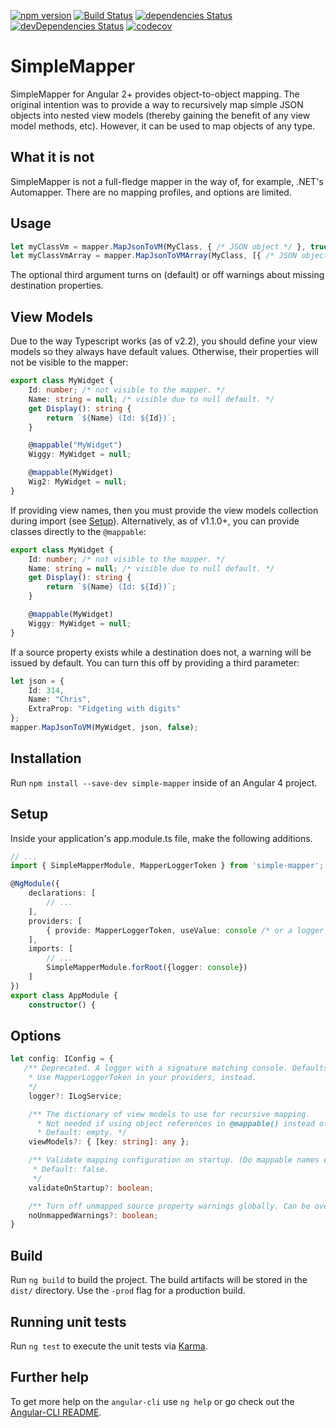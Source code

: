 [![npm version](https://badge.fury.io/js/simple-mapper.svg)](https://badge.fury.io/js/simple-mapper)
[![Build Status](https://travis-ci.org/cdibbs/simple-mapper.svg?branch=master)](https://travis-ci.org/cdibbs/simple-mapper)
[![dependencies Status](https://david-dm.org/cdibbs/simple-mapper/status.svg)](https://david-dm.org/cdibbs/simple-mapper)
[![devDependencies Status](https://david-dm.org/cdibbs/simple-mapper/dev-status.svg)](https://david-dm.org/cdibbs/simple-mapper?type=dev)
[![codecov](https://codecov.io/gh/cdibbs/simple-mapper/branch/master/graph/badge.svg)](https://codecov.io/gh/cdibbs/simple-mapper)


# SimpleMapper
SimpleMapper for Angular 2+ provides object-to-object mapping. The original intention was to provide a way to recursively map simple JSON objects into nested view models (thereby gaining the benefit of any view model methods, etc). However, it can be used to map objects of any type.

## What it is not
SimpleMapper is not a full-fledge mapper in the way of, for example, .NET's Automapper. There are no
mapping profiles, and options are limited.

## Usage

```typescript
let myClassVm = mapper.MapJsonToVM(MyClass, { /* JSON object */ }, true);
let myClassVmArray = mapper.MapJsonToVMArray(MyClass, [{ /* JSON object array */ }], false);
```

The optional third argument turns on (default) or off warnings about missing destination properties.

## View Models
Due to the way Typescript works (as of v2.2), you should define your view models so they always have
default values. Otherwise, their properties will not be visible to the mapper:

```typescript 
export class MyWidget {
    Id: number; /* not visible to the mapper. */
    Name: string = null; /* visible due to null default. */
    get Display(): string { 
        return `${Name} (Id: ${Id})`;
    }

    @mappable("MyWidget")
    Wiggy: MyWidget = null;

    @mappable(MyWidget)
    Wig2: MyWidget = null;
}
```

If providing view names, then you must provide the view models collection during import (see [Setup](#Setup)). Alternatively, as of v1.1.0+, you can provide classes directly to the `@mappable`: 

```typescript 
export class MyWidget {
    Id: number; /* not visible to the mapper. */
    Name: string = null; /* visible due to null default. */
    get Display(): string { 
        return `${Name} (Id: ${Id})`;
    }

    @mappable(MyWidget)
    Wiggy: MyWidget = null; 
}
```

If a source property exists while a destination does not, a warning will be issued by default.
You can turn this off by providing a third parameter:

```typescript
let json = {
    Id: 314,
    Name: "Chris",
    ExtraProp: "Fidgeting with digits"
};
mapper.MapJsonToVM(MyWidget, json, false);
```

## Installation

Run `npm install --save-dev simple-mapper` inside of an Angular 4 project.


## Setup
Inside your application's app.module.ts file, make the following additions.

```typescript
// ...
import { SimpleMapperModule, MapperLoggerToken } from 'simple-mapper';

@NgModule({
    declarations: [
        // ...
    ],
    providers: [
        { provide: MapperLoggerToken, useValue: console /* or a logger matching console's sig */ }
    ],
    imports: [
        // ...
        SimpleMapperModule.forRoot({logger: console})
    ]
})
export class AppModule {
    constructor() {
```

## Options
```typescript
let config: IConfig = {
   /** Deprecated. A logger with a signature matching console. Defaults to console.
    * Use MapperLoggerToken in your providers, instead.
    */
    logger?: ILogService;

    /** The dictionary of view models to use for recursive mapping. 
      * Not needed if using object references in @mappable() instead of names.
      * Default: empty. */
    viewModels?: { [key: string]: any };

    /** Validate mapping configuration on startup. (Do mappable names exist in view models?)
     * Default: false.
     */
    validateOnStartup?: boolean;

    /** Turn off unmapped source property warnings globally. Can be overridden at the method level. */
    noUnmappedWarnings?: boolean;
}
```

## Build

Run `ng build` to build the project. The build artifacts will be stored in the `dist/` directory. Use the `-prod` flag for a production build.

## Running unit tests

Run `ng test` to execute the unit tests via [Karma](https://karma-runner.github.io).

## Further help

To get more help on the `angular-cli` use `ng help` or go check out the [Angular-CLI README](https://github.com/angular/angular-cli/blob/master/README.md).
